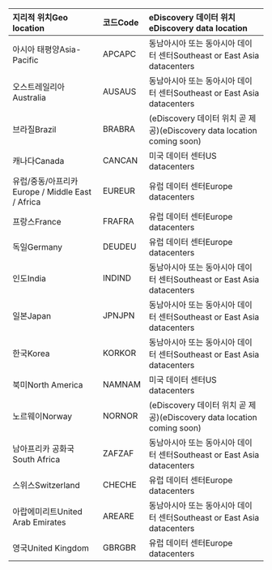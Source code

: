 
|  <span data-ttu-id="94aae-101">지리적 위치</span><span class="sxs-lookup"><span data-stu-id="94aae-101">Geo location</span></span>               |  <span data-ttu-id="94aae-102">코드</span><span class="sxs-lookup"><span data-stu-id="94aae-102">Code</span></span>  |  <span data-ttu-id="94aae-103">eDiscovery 데이터 위치</span><span class="sxs-lookup"><span data-stu-id="94aae-103">eDiscovery data location</span></span>        |
|:----------------------------|:-------|:---------------------------------|
|<span data-ttu-id="94aae-104">아시아 태평양</span><span class="sxs-lookup"><span data-stu-id="94aae-104">Asia-Pacific</span></span>                 |<span data-ttu-id="94aae-105">APC</span><span class="sxs-lookup"><span data-stu-id="94aae-105">APC</span></span>     |<span data-ttu-id="94aae-106">동남아시아 또는 동아시아 데이터 센터</span><span class="sxs-lookup"><span data-stu-id="94aae-106">Southeast or East Asia datacenters</span></span>|
|<span data-ttu-id="94aae-107">오스트레일리아</span><span class="sxs-lookup"><span data-stu-id="94aae-107">Australia</span></span>                    |<span data-ttu-id="94aae-108">AUS</span><span class="sxs-lookup"><span data-stu-id="94aae-108">AUS</span></span>     |<span data-ttu-id="94aae-109">동남아시아 또는 동아시아 데이터 센터</span><span class="sxs-lookup"><span data-stu-id="94aae-109">Southeast or East Asia datacenters</span></span>|
|<span data-ttu-id="94aae-110">브라질</span><span class="sxs-lookup"><span data-stu-id="94aae-110">Brazil</span></span>                       |<span data-ttu-id="94aae-111">BRA</span><span class="sxs-lookup"><span data-stu-id="94aae-111">BRA</span></span>     |<span data-ttu-id="94aae-112">(eDiscovery 데이터 위치 곧 제공)</span><span class="sxs-lookup"><span data-stu-id="94aae-112">(eDiscovery data location coming soon)</span></span>|
|<span data-ttu-id="94aae-113">캐나다</span><span class="sxs-lookup"><span data-stu-id="94aae-113">Canada</span></span>                       |<span data-ttu-id="94aae-114">CAN</span><span class="sxs-lookup"><span data-stu-id="94aae-114">CAN</span></span>     |<span data-ttu-id="94aae-115">미국 데이터 센터</span><span class="sxs-lookup"><span data-stu-id="94aae-115">US datacenters</span></span>                    |
|<span data-ttu-id="94aae-116">유럽/중동/아프리카</span><span class="sxs-lookup"><span data-stu-id="94aae-116">Europe / Middle East / Africa</span></span>|<span data-ttu-id="94aae-117">EUR</span><span class="sxs-lookup"><span data-stu-id="94aae-117">EUR</span></span>     |<span data-ttu-id="94aae-118">유럽 데이터 센터</span><span class="sxs-lookup"><span data-stu-id="94aae-118">Europe datacenters</span></span>                |
|<span data-ttu-id="94aae-119">프랑스</span><span class="sxs-lookup"><span data-stu-id="94aae-119">France</span></span>                       |<span data-ttu-id="94aae-120">FRA</span><span class="sxs-lookup"><span data-stu-id="94aae-120">FRA</span></span>     |<span data-ttu-id="94aae-121">유럽 데이터 센터</span><span class="sxs-lookup"><span data-stu-id="94aae-121">Europe datacenters</span></span>                |
|<span data-ttu-id="94aae-122">독일</span><span class="sxs-lookup"><span data-stu-id="94aae-122">Germany</span></span>                      |<span data-ttu-id="94aae-123">DEU</span><span class="sxs-lookup"><span data-stu-id="94aae-123">DEU</span></span>     |<span data-ttu-id="94aae-124">유럽 데이터 센터</span><span class="sxs-lookup"><span data-stu-id="94aae-124">Europe datacenters</span></span>                |
|<span data-ttu-id="94aae-125">인도</span><span class="sxs-lookup"><span data-stu-id="94aae-125">India</span></span>                        |<span data-ttu-id="94aae-126">IND</span><span class="sxs-lookup"><span data-stu-id="94aae-126">IND</span></span>     |<span data-ttu-id="94aae-127">동남아시아 또는 동아시아 데이터 센터</span><span class="sxs-lookup"><span data-stu-id="94aae-127">Southeast or East Asia datacenters</span></span>|
|<span data-ttu-id="94aae-128">일본</span><span class="sxs-lookup"><span data-stu-id="94aae-128">Japan</span></span>                        |<span data-ttu-id="94aae-129">JPN</span><span class="sxs-lookup"><span data-stu-id="94aae-129">JPN</span></span>     |<span data-ttu-id="94aae-130">동남아시아 또는 동아시아 데이터 센터</span><span class="sxs-lookup"><span data-stu-id="94aae-130">Southeast or East Asia datacenters</span></span>|
|<span data-ttu-id="94aae-131">한국</span><span class="sxs-lookup"><span data-stu-id="94aae-131">Korea</span></span>                        |<span data-ttu-id="94aae-132">KOR</span><span class="sxs-lookup"><span data-stu-id="94aae-132">KOR</span></span>     |<span data-ttu-id="94aae-133">동남아시아 또는 동아시아 데이터 센터</span><span class="sxs-lookup"><span data-stu-id="94aae-133">Southeast or East Asia datacenters</span></span>|
|<span data-ttu-id="94aae-134">북미</span><span class="sxs-lookup"><span data-stu-id="94aae-134">North America</span></span>                |<span data-ttu-id="94aae-135">NAM</span><span class="sxs-lookup"><span data-stu-id="94aae-135">NAM</span></span>     |<span data-ttu-id="94aae-136">미국 데이터 센터</span><span class="sxs-lookup"><span data-stu-id="94aae-136">US datacenters</span></span>                    |
|<span data-ttu-id="94aae-137">노르웨이</span><span class="sxs-lookup"><span data-stu-id="94aae-137">Norway</span></span>                       |<span data-ttu-id="94aae-138">NOR</span><span class="sxs-lookup"><span data-stu-id="94aae-138">NOR</span></span>     |<span data-ttu-id="94aae-139">(eDiscovery 데이터 위치 곧 제공)</span><span class="sxs-lookup"><span data-stu-id="94aae-139">(eDiscovery data location coming soon)</span></span>|
|<span data-ttu-id="94aae-140">남아프리카 공화국</span><span class="sxs-lookup"><span data-stu-id="94aae-140">South Africa</span></span>                 |<span data-ttu-id="94aae-141">ZAF</span><span class="sxs-lookup"><span data-stu-id="94aae-141">ZAF</span></span>     |<span data-ttu-id="94aae-142">동남아시아 또는 동아시아 데이터 센터</span><span class="sxs-lookup"><span data-stu-id="94aae-142">Southeast or East Asia datacenters</span></span>|
|<span data-ttu-id="94aae-143">스위스</span><span class="sxs-lookup"><span data-stu-id="94aae-143">Switzerland</span></span>                  |<span data-ttu-id="94aae-144">CHE</span><span class="sxs-lookup"><span data-stu-id="94aae-144">CHE</span></span>     |<span data-ttu-id="94aae-145">유럽 데이터 센터</span><span class="sxs-lookup"><span data-stu-id="94aae-145">Europe datacenters</span></span>                |
|<span data-ttu-id="94aae-146">아랍에미리트</span><span class="sxs-lookup"><span data-stu-id="94aae-146">United Arab Emirates</span></span>         |<span data-ttu-id="94aae-147">ARE</span><span class="sxs-lookup"><span data-stu-id="94aae-147">ARE</span></span>     |<span data-ttu-id="94aae-148">동남아시아 또는 동아시아 데이터 센터</span><span class="sxs-lookup"><span data-stu-id="94aae-148">Southeast or East Asia datacenters</span></span>|
|<span data-ttu-id="94aae-149">영국</span><span class="sxs-lookup"><span data-stu-id="94aae-149">United Kingdom</span></span>               |<span data-ttu-id="94aae-150">GBR</span><span class="sxs-lookup"><span data-stu-id="94aae-150">GBR</span></span>     |<span data-ttu-id="94aae-151">유럽 데이터 센터</span><span class="sxs-lookup"><span data-stu-id="94aae-151">Europe datacenters</span></span>                |
